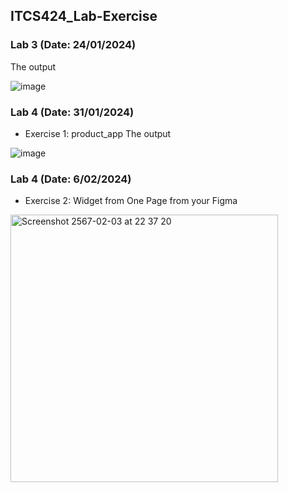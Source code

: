 ## ITCS424_Lab-Exercise

### Lab 3 (Date: 24/01/2024)
The output

![image](https://github.com/supithcha/ITCS424_Lab-Exercise/assets/106173639/6f86ff6f-2157-4203-bda0-f8654bc2a029)

### Lab 4 (Date: 31/01/2024) 
- Exercise 1: product_app
The output

![image](https://github.com/supithcha/ITCS424_Lab-Exercise/assets/106173639/8dadad40-5422-4fc2-b562-a95a9eb4245a)

### Lab 4 (Date: 6/02/2024) 
- Exercise 2: Widget from One Page from your Figma
<img width="428" alt="Screenshot 2567-02-03 at 22 37 20" src="https://github.com/supithcha/Happy-Tails/assets/106173639/7a2fed38-2af2-41cf-8772-a5768af70a06">
